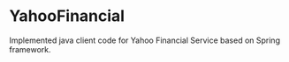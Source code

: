 # YahooFinancial

Implemented java client code for Yahoo Financial Service based on Spring framework.
